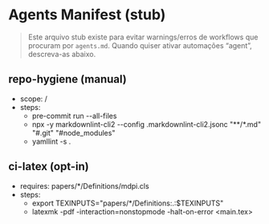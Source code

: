 # Agents Manifest (stub)

> Este arquivo stub existe para evitar warnings/erros de workflows que procuram por `agents.md`.
> Quando quiser ativar automações “agent”, descreva-as abaixo.

## repo-hygiene (manual)

- scope: /
- steps:
  - pre-commit run --all-files
  - npx -y markdownlint-cli2 --config .markdownlint-cli2.jsonc "**/*.md" "#.git" "#node_modules"
  - yamllint -s .

## ci-latex (opt-in)

- requires: papers/*/Definitions/mdpi.cls
- steps:
  - export TEXINPUTS="papers/*/Definitions:.:$TEXINPUTS"
  - latexmk -pdf -interaction=nonstopmode -halt-on-error <main.tex>
